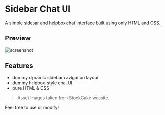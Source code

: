 # Sidebar Chat UI

A simple sidebar and helpbox chat interface built using only HTML and CSS.

## Preview

![screenshot](screenshot.png)

## Features
- dummy dynamic sidebar navigation layout
- dummy helpbox-style chat UI
- pure HTML & CSS

>Asset Images taken from StockCake website.

Feel free to use or modify!
